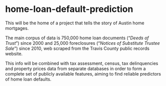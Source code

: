 # home-loan-default-prediction

This will be the home of a project that tells the story of Austin home mortgages. 

The main corpus of data is 750,000 home loan documents (“_Deeds of Trust_”) since 2000 and 25,000 foreclosures (“_Notices of Substitute Trustee Sale_”) since 2010, web scraped from the Travis County public records website. 

This info will be combined with tax assessment, census, tax delinquencies and property prices data from separate databases in order to form a complete set of publicly available features, aiming to find reliable predictors of home loan defaults.
